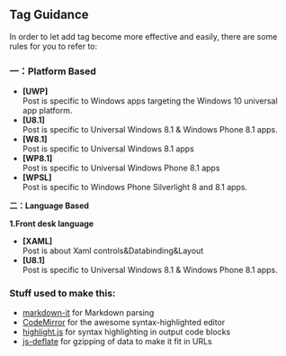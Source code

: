 ## Tag Guidance


In order to let add tag become more effective and easily, there are some rules for you to refer to:

### 一：Platform Based 

 * **[UWP]**                
Post is specific to Windows apps targeting the Windows 10 universal app platform.
  * **[U8.1]**                
Post is specific to Universal Windows 8.1 & Windows Phone 8.1 apps.
  * **[W8.1]**                
Post is specific to Universal Windows 8.1 apps 
  * **[WP8.1]**                
Post is specific to Universal Windows Phone 8.1 apps 
  * **[WPSL]**                
Post is specific to Windows Phone Silverlight 8 and 8.1 apps.

**二：Language Based**

 **1.Front desk language**
 * **[XAML]**                
Post is about Xaml controls&Databinding&Layout
  * **[U8.1]**                
Post is specific to Universal Windows 8.1 & Windows Phone 8.1 apps.


### Stuff used to make this:

 * [markdown-it](https://github.com/markdown-it/markdown-it) for Markdown parsing
 * [CodeMirror](http://codemirror.net/) for the awesome syntax-highlighted editor
 * [highlight.js](http://softwaremaniacs.org/soft/highlight/en/) for syntax highlighting in output code blocks
 * [js-deflate](https://github.com/dankogai/js-deflate) for gzipping of data to make it fit in URLs
